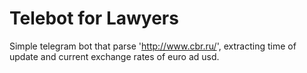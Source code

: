 # Telebot for Lawyers

Simple telegram bot that parse 'http://www.cbr.ru/', extracting time of update and current exchange rates of euro ad usd.